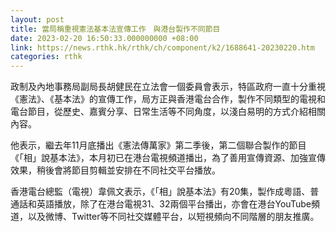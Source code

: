 ```yaml
---
layout: post
title: 當局稱重視憲法基本法宣傳工作　與港台製作不同節目
date: 2023-02-20 16:50:33.000000000 +08:00
link: https://news.rthk.hk/rthk/ch/component/k2/1688641-20230220.htm
categories: rthk
---
```


政制及內地事務局副局長胡健民在立法會一個委員會表示，特區政府一直十分重視《憲法》、《基本法》的宣傳工作，局方正與香港電台合作，製作不同類型的電視和電台節目，從歷史、嘉賓分享、日常生活等不同角度，以淺白易明的方式介紹相關內容。

他表示，繼去年11月底播出《憲法傳萬家》第二季後，第二個聯合製作的節目《「相」說基本法》，本月初已在港台電視頻道播出，為了善用宣傳資源、加強宣傳效果，稍後會將節目剪輯並安排在不同社交平台播放。

香港電台總監（電視）韋佩文表示，《「相」說基本法》有20集，製作成粵語、普通話和英語播放，除了在港台電視31、32兩個平台播出，亦會在港台YouTube頻道，以及微博、Twitter等不同社交媒體平台，以短視頻向不同階層的朋友推廣。
